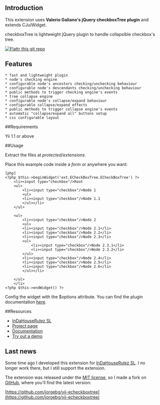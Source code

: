 Introduction
------------

This extension uses **Valerio Galiano's jQuery checkboxTree plugin** and extends CJuiWidget.

checkboxTree is lightweight jQuery plugin to handle collapsible checkbox's tree.


[![Flattr this git repo](http://api.flattr.com/button/flattr-badge-large.png)](https://flattr.com/submit/auto?user_id=jorgebg&url=https://github.com/jorgebg/yii-echeckboxtreeh&title=yii-echeckboxtreeh&language=en_GB&tags=github&category=software) 



Features
--------
    * fast and lightweight plugin
    * node's checking engine
    * configurable node's ancestors checking/unchecking behaviour
    * configurable node's descendants checking/unchecking behaviour
    * public methods to trigger checking engine's events
    * tree collapse engine
    * configurable node's collapse/expand behaviour
    * configurable collapse/expand effects
    * public methods to trigger collapse engine's events
    * automatic "collapse/expand all" buttons setup
    * css configurable layout 

##Requirements

Yii 1.1 or above

##Usage

Extract the files at _protected/extensions_.

Place this example code inside a _form_ or anywhere you want:

~~~
[php]
<?php $this->beginWidget('ext.ECheckBoxTree.ECheckBoxTree') ?>
	<li><input type="checkbox"/>Root
	<ul>
	    <li><input type="checkbox"/>Node 1
	    <ul>
		<li><input type="checkbox"/>Node 1.1
	    </ul></li>
	</ul>

	<ul>
	    <li><input type="checkbox"/>Node 2
	    <ul>
		<li><input type="checkbox"/>Node 2.1</li>
		<li><input type="checkbox"/>Node 2.2</li>
		<li><input type="checkbox"/>Node 2.3</li>
		<ul>
		    <li><input type="checkbox"/>Node 2.3.1</li>
		    <li><input type="checkbox"/>Node 2.3.2</li>
		</ul>
		<li><input type="checkbox"/>Node 2.4</li>
		<li><input type="checkbox"/>Node 2.5</li>
		<li><input type="checkbox"/>Node 2.6</li>
	    </ul></li>

	</ul>
	</li>
<?php $this->endWidget() ?>
~~~

Config the widget with the $options attribute. You can find the plugin documentation [here](http://code.google.com/p/checkboxtree/wiki/UserDocs04).

##Resources
 * [InDaHouseRulez SL](http://www.indahouserulez.com)
 * [Project page](http://code.google.com/p/checkboxtree/)
 * [Documentation](http://code.google.com/p/checkboxtree/wiki/UserDocs04)
 * [Try out a demo](http://checkboxtree.daredevel.it/tags/checkboxtree-0.4/)


 Last news
---------
Some time ago I developed this extension for [InDaHouseRulez SL](http://www.indahouserulez.com). I no longer work there, but I still support the extension.

The extension was released under the [MIT license](http://www.opensource.org/licenses/mit-license.php), so I made a fork on [GitHub](https://github.com), where you'll find the latest version:

[https://github.com/jorgebg/yii-echeckboxtree](https://github.com/jorgebg/yii-echeckboxtree)
